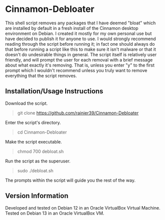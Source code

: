 # Cinnamon-Debloater
This shell script removes any packages that I have deemed "bloat" which are installed by default in a fresh install of the Cinnamon desktop environment on Debian. I created it mostly for my own personal use but have decided to publish it for anyone to use. I would strongly recommend reading through the script before running it; in fact one should always do that before running a script like this to make sure it isn't malware or that it doesn't do undesirable things in general. The script itself is relatively user friendly, and will prompt the user for each removal with a brief message about what exactly it's removing. That is, unless you enter "y" to the first prompt which I wouldn't recommend unless you truly want to remove everything that the script removes.

## Installation/Usage Instructions
Download the script.

> git clone https://github.com/rainier39/Cinnamon-Debloater

Enter the script's directory.

> cd Cinnamon-Debloater

Make the script executable.

> chmod 700 debloat.sh

Run the script as the superuser.

> sudo ./debloat.sh

The prompts within the script will guide you the rest of the way.

## Version Information
Developed and tested on Debian 12 in an Oracle VirtualBox Virtual Machine. Tested on Debian 13 in an Oracle VirtualBox VM.
